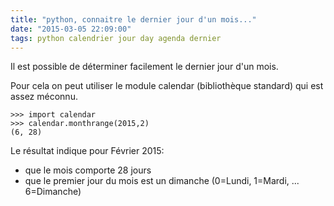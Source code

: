 ```yaml
---
title: "python, connaitre le dernier jour d'un mois..."
date: "2015-03-05 22:09:00"
tags: python calendrier jour day agenda dernier
---
```

Il est possible de déterminer facilement le dernier jour d'un mois.

Pour cela on peut utiliser le module calendar (bibliothèque standard) qui est assez méconnu.


```
>>> import calendar
>>> calendar.monthrange(2015,2)
(6, 28)
```

Le résultat indique pour Février 2015:
- que le mois comporte 28 jours
- que le premier jour du mois est un dimanche (0=Lundi, 1=Mardi, ... 6=Dimanche)


